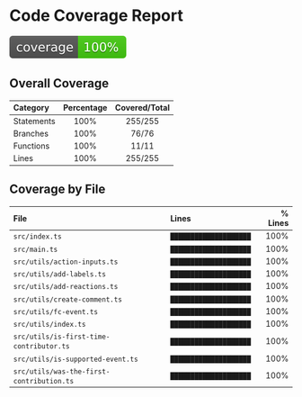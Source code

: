 # Code Coverage Report

![Coverage badge](coverage-badge.svg)

## Overall Coverage

| Category   | Percentage | Covered/Total |
| :--------- | :--------: | :-----------: |
| Statements |    100%    |    255/255    |
| Branches   |    100%    |     76/76     |
| Functions  |    100%    |     11/11     |
| Lines      |    100%    |    255/255    |

## Coverage by File

| File                                      | Lines                  | % Lines |
| :---------------------------------------- | :--------------------- | ------: |
| `src/index.ts`                            | `████████████████████` |    100% |
| `src/main.ts`                             | `████████████████████` |    100% |
| `src/utils/action-inputs.ts`              | `████████████████████` |    100% |
| `src/utils/add-labels.ts`                 | `████████████████████` |    100% |
| `src/utils/add-reactions.ts`              | `████████████████████` |    100% |
| `src/utils/create-comment.ts`             | `████████████████████` |    100% |
| `src/utils/fc-event.ts`                   | `████████████████████` |    100% |
| `src/utils/index.ts`                      | `████████████████████` |    100% |
| `src/utils/is-first-time-contributor.ts`  | `████████████████████` |    100% |
| `src/utils/is-supported-event.ts`         | `████████████████████` |    100% |
| `src/utils/was-the-first-contribution.ts` | `████████████████████` |    100% |
